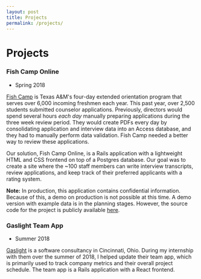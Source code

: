 ```yaml
---
layout: post
title: Projects
permalink: /projects/
---
```

# Projects
### Fish Camp Online
- Spring 2018  

[Fish Camp](https://www.tamu.edu/traditions/orientation/fish-camp/) is Texas
A&M's four-day extended orientation program that serves over 6,000 incoming
freshmen each year. This past year, over 2,500 students submitted counselor
applications. Previously, directors would spend several hours _each day_
manually preparing applications during the three week review period. They would
create PDFs every day by consolidating application and interview data into an
Access database, and they had to manually perform data validation. Fish Camp
needed a better way to review these applications.

Our solution, Fish Camp Online, is a Rails application with a lightweight HTML
and CSS frontend on top of a Postgres database. Our goal was to create a site
where the ~100 staff members can write interview transcripts, review
applications, and keep track of their preferred applicants with a rating system.

**Note:** In production, this application contains confidential information.
Because of this, a demo on production is not possible at this time. A demo
version with example data is in the planning stages. However, the source code
for the project is publicly available
[here](https://github.com/bradenbird/fish-camp-project).

### Gaslight Team App
- Summer 2018  

[Gaslight](https://teamgaslight.com) is a software consultancy in Cincinnati, Ohio.
During my internship with them over the summer of 2018, I helped update their
team app, which is primarily used to track company metrics and their overall
project schedule. The team app is a Rails application with a React frontend.
